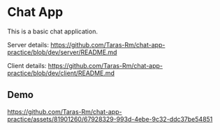 # Chat App

This is a basic chat application.

Server details: https://github.com/Taras-Rm/chat-app-practice/blob/dev/server/README.md

Client details: https://github.com/Taras-Rm/chat-app-practice/blob/dev/client/README.md

## Demo


https://github.com/Taras-Rm/chat-app-practice/assets/81901260/67928329-993d-4ebe-9c32-ddc37be54851

